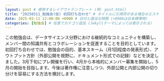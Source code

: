 ```yaml
---
layout: post # 使用するレイアウトテンプレート (例: post.html)
title: "20250311_勉強会(仮) 初回打ち合わせ" # タイトルに引用符がある場合のエスケープ
date: 2025-03-11 12:00:00 +0900 # 日付と適当な時間 (+0900は日本標準時)
categories: [勉強会] # 任意でカテゴリ追加 (Jekyllテーマによっては表示される)
---
```


この勉強会は、データサイエンス分野における継続的なコミュニティを構築し、メンバー間の知識共有とコラボレーションを促進することを目的としています。初回打ち合わせでは、勉強会の目的、基本スキーム（月1回程度の発表形式）、アウトプット方針（外部公開を視野に、ドキュメント形式での記録）などを決定しました。3月下旬にプレ開催を行い、4月から本格的にメンバー募集を開始し、5月の開始を目指します。今後は著作権に注意しつつ、外部公開と内部公開の切り分けを容易にする方法を検討します。
